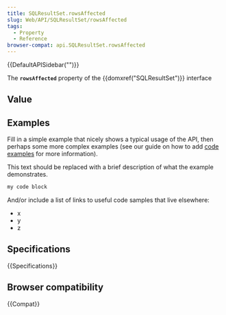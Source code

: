 ```yaml
---
title: SQLResultSet.rowsAffected
slug: Web/API/SQLResultSet/rowsAffected
tags:
  - Property
  - Reference
browser-compat: api.SQLResultSet.rowsAffected
---
```

{{DefaultAPISidebar("")}}

The **`rowsAffected`** property of the {{domxref("SQLResultSet")}} interface 

## Value



## Examples

Fill in a simple example that nicely shows a typical usage of the API, then perhaps some more complex examples (see our guide on how to add [code examples](/en-US/docs/MDN/Contribute/Structures/Code_examples) for more information).

This text should be replaced with a brief description of what the example demonstrates.

```js
my code block
```

And/or include a list of links to useful code samples that live elsewhere:

*   x
*   y
*   z

## Specifications

{{Specifications}}

## Browser compatibility

{{Compat}}


